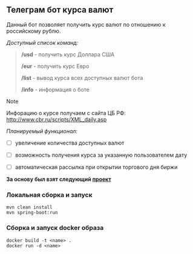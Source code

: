 ## Телеграм бот курса валют

Данный бот позволяет получить курс валют по отношению к российскому рублю.

_Доступный список команд:_
> **/usd** - получить курс Доллара США
> 
> **/eur** - получить курс Евро
> 
> **/list** - вывод курса всех доступных валют бота
> 
> **/info** - информация о боте


> [!NOTE]
> Инфорацию о курсе получаем с сайта ЦБ РФ:
> http://www.cbr.ru/scripts/XML_daily.asp

_Планируемый функционал:_
- [ ] увеличение количества доступных валют
- [ ] возможность получения курса за указанную пользователем дату
- [ ] автоматическая рассылка при открытии торгового дня биржи


**За основу был взят следующий [проект](https://github.com/AlexeyKutepov/exchange-rates-bot)**

### Локальная сборка и запуск

```
mvn clean install
mvn spring-boot:run
```

### Сборка и запуск docker образа

```
docker build -t <name> .
docker run -d <name>
```

